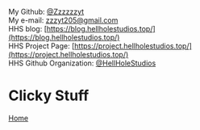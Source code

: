 <!--title: Links & Credit Stuff-->
<!--description: Just links-->

My Github: [@Zzzzzzyt](https://www.github.com/Zzzzzzyt)  
My e-mail: [zzzyt205@gmail.com](mailto:zzzyt205@gmail.com)  
HHS blog: [https://blog.hellholestudios.top/](https://blog.hellholestudios.top/)  
HHS Project Page: [https://project.hellholestudios.top/](https://project.hellholestudios.top/)  
HHS Github Organization: [@HellHoleStudios](https://www.github.com/orgs/HellHoleStudios/)  

# Clicky Stuff
<a class="btn btn-primary" href="/">Home</a>